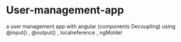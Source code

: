# User-management-app
a user management app with angular (components Decoupling) using @input() , @output() , localreference , ngMoldel 

